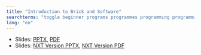 ```yaml
---
title: "Introduction to Brick and Software"
searchterms: "toggle beginner programs programmes programming programming_app programing introev3 brick software ev3 buttons centre up- down- left- right- center- ipad tablet android app introduction introduction_to_brick_and_software"
lang: "en"
---
```

 <ul>
 <li class="ng-binding">Slides:
 <a href="translations/en-us/beginner/Introduction.pptx">PPTX</a>,
 <a href="translations/en-us/beginner/Introduction.pdf">PDF</a>
 </li>
<li class="ng-binding">Slides:
<a href="translations/en-us/beginner/IntroductionNXT.pptx">NXT Version PPTX</a>,
<a href="translations/en-us/beginner/IntroductionNXT.pdf">NXT Version PDF</a>
</li>


 </ul>
